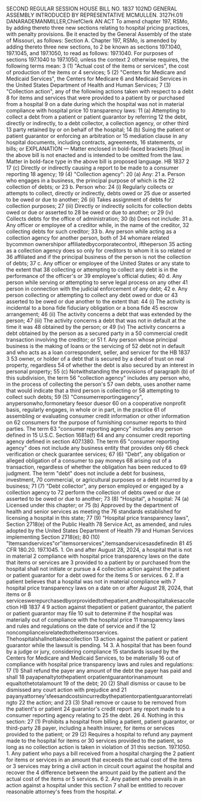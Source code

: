 SECOND REGULAR SESSION
HOUSE BILL NO. 1837
102ND GENERAL ASSEMBLY
INTRODUCED BY REPRESENTATIVE MCMULLEN.
3127H.01I DANARADEMANMILLER,ChiefClerk
AN ACT
To amend chapter 197, RSMo, by adding thereto three new sections relating to hospital
pricing practices, with penalty provisions.
Be it enacted by the General Assembly of the state of Missouri, as follows:
Section A. Chapter 197, RSMo, is amended by adding thereto three new sections, to
2 be known as sections 197.1040, 197.1045, and 197.1050, to read as follows:
197.1040. For purposes of sections 197.1040 to 197.1050, unless the context
2 otherwise requires, the following terms mean:
3 (1) "Actual cost of the items or services", the cost of production of the items or
4 services;
5 (2) "Centers for Medicare and Medicaid Services", the Centers for Medicare
6 and Medicaid Services in the United States Department of Health and Human Services;
7 (3) "Collection action", any of the following actions taken with respect to a debt
8 for items and services that were provided to a patient by or purchased from a hospital
9 on a date during which the hospital was not in material compliance with hospital price
10 transparency laws:
11 (a) Attempting to collect a debt from a patient or patient guarantor by referring
12 the debt, directly or indirectly, to a debt collector, a collection agency, or other third
13 party retained by or on behalf of the hospital;
14 (b) Suing the patient or patient guarantor or enforcing an arbitration or
15 mediation clause in any hospital documents, including contracts, agreements,
16 statements, or bills; or
EXPLANATION — Matter enclosed in bold-faced brackets [thus] in the above bill is not enacted and is
intended to be omitted from the law. Matter in bold-face type in the above bill is proposed language.
HB 1837 2
17 (c) Directly or indirectly causing a report to be made to a consumer reporting
18 agency;
19 (4) "Collection agency":
20 (a) Any:
21 a. Person who engages in a business, the principal purpose of which is the
22 collection of debts; or
23 b. Person who:
24 (i) Regularly collects or attempts to collect, directly or indirectly, debts owed or
25 due or asserted to be owed or due to another;
26 (ii) Takes assignment of debts for collection purposes;
27 (iii) Directly or indirectly solicits for collection debts owed or due or asserted to
28 be owed or due to another; or
29 (iv) Collects debts for the office of administration;
30 (b) Does not include:
31 a. Any officer or employee of a creditor while, in the name of the creditor,
32 collecting debts for such creditor;
33 b. Any person while acting as a collection agency for another person, both of
34 whomare related bycommon ownershipor affiliatedbycorporatecontrol, iftheperson
35 acting as a collection agency does so only for creditors to whom it is so related or
36 affiliated and if the principal business of the person is not the collection of debts;
37 c. Any officer or employee of the United States or any state to the extent that
38 collecting or attempting to collect any debt is in the performance of the officer's or
39 employee's official duties;
40 d. Any person while serving or attempting to serve legal process on any other
41 person in connection with the judicial enforcement of any debt;
42 e. Any person collecting or attempting to collect any debt owed or due or
43 asserted to be owed or due another to the extent that:
44 (i) The activity is incidental to a bona fide fiduciary obligation or a bona fide
45 escrow arrangement;
46 (ii) The activity concerns a debt that was extended by the person;
47 (iii) The activity concerns a debt that was not in default at the time it was
48 obtained by the person; or
49 (iv) The activity concerns a debt obtained by the person as a secured party in a
50 commercial credit transaction involving the creditor; or
51 f. Any person whose principal business is the making of loans or the servicing of
52 debt not in default and who acts as a loan correspondent, seller, and servicer for the
HB 1837 3
53 owner, or holder of a debt that is secured by a deed of trust on real property, regardless
54 of whether the debt is also secured by an interest in personal property;
55 (c) Notwithstanding the provisions of paragraph (b) of this subdivision, the term
56 "collection agency" includes any person who, in the process of collecting the person's
57 own debts, uses another name that would indicate that a third person is collecting or
58 attempting to collect such debts;
59 (5) "Consumerreportingagency", anypersonwho,formonetary feesor duesor
60 on a cooperative nonprofit basis, regularly engages, in whole or in part, in the practice
61 of assembling or evaluating consumer credit information or other information on
62 consumers for the purpose of furnishing consumer reports to third parties. The term
63 "consumer reporting agency" includes any person defined in 15 U.S.C. Section 1681a(f)
64 and any consumer credit reporting agency defined in section 407.1380. The term
65 "consumer reporting agency" does not include any business entity that provides only
66 check verification or check guarantee services;
67 (6) "Debt", any obligation or alleged obligation of a consumer to pay moneys
68 arising out of a transaction, regardless of whether the obligation has been reduced to
69 judgment. The term "debt" does not include a debt for business, investment,
70 commercial, or agricultural purposes or a debt incurred by a business;
71 (7) "Debt collector", any person employed or engaged by a collection agency to
72 perform the collection of debts owed or due or asserted to be owed or due to another;
73 (8) "Hospital", a hospital:
74 (a) Licensed under this chapter; or
75 (b) Approved by the department of health and senior services as meeting the
76 standards established for licensing a hospital in this state;
77 (9) "Hospital price transparency laws", Section 2718(e) of the Public Health
78 Service Act, as amended, and rules adopted by the United States Department of Health
79 and Human Services implementing Section 2718(e);
80 (10) "Itemsandservices"or"itemsorservices",itemsandservicesasdefinedin
81 45 CFR 180.20.
197.1045. 1. On and after August 28, 2024, a hospital that is not in material
2 compliance with hospital price transparency laws on the date that items or services are
3 provided to a patient by or purchased from the hospital shall not initiate or pursue a
4 collection action against the patient or patient guarantor for a debt owed for the items
5 or services.
6 2. If a patient believes that a hospital was not in material compliance with
7 hospital price transparency laws on a date on or after August 28, 2024, that items or
8 serviceswerepurchasedbyorprovidedtothepatient,andthehospitaltakesacollection
HB 1837 4
9 action against thepatient or patient guarantor, the patient or patient guarantor may file
10 suit to determine if the hospital was materially out of compliance with the hospital price
11 transparency laws and rules and regulations on the date of service and if the
12 noncomplianceisrelatedtotheitemsorservices. Thehospitalshallnottakeacollection
13 action against the patient or patient guarantor while the lawsuit is pending.
14 3. A hospital that has been found by a judge or jury, considering compliance
15 standards issued by the Centers for Medicare and Medicaid Services, to be materially
16 out of compliance with hospital price transparency laws and rules and regulations:
17 (1) Shall refund the payer any amount of the debt the payer has paid and shall
18 payapenaltytothepatient orpatientguarantorinanamount equaltothetotalamount
19 of the debt;
20 (2) Shall dismiss or cause to be dismissed any court action with prejudice and
21 payanyattorney'sfeesandcostsincurredbythepatientorpatientguarantorrelatingto
22 the action; and
23 (3) Shall remove or cause to be removed from the patient's or patient
24 guarantor's credit report any report made to a consumer reporting agency relating to
25 the debt.
26 4. Nothing in this section:
27 (1) Prohibits a hospital from billing a patient, patient guarantor, or third-party
28 payer, including a health insurer, for items or services provided to the patient; or
29 (2) Requires a hospital to refund any payment made to the hospital for items or
30 services provided to the patient, so long as no collection action is taken in violation of
31 this section.
197.1050. 1. Any patient who pays a bill received from a hospital charging the
2 patient for items or services in an amount that exceeds the actual cost of the items or
3 services may bring a civil action in circuit court against the hospital and recover the
4 difference between the amount paid by the patient and the actual cost of the items or
5 services.
6 2. Any patient who prevails in an action against a hospital under this section
7 shall be entitled to recover reasonable attorney's fees from the hospital.
✔